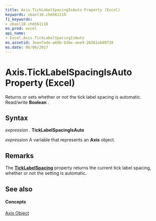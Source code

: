 ```yaml
---
title: Axis.TickLabelSpacingIsAuto Property (Excel)
keywords: vbaxl10.chm561118
f1_keywords:
- vbaxl10.chm561118
ms.prod: excel
api_name:
- Excel.Axis.TickLabelSpacingIsAuto
ms.assetid: 3eee7ade-a60b-b3be-aee9-26361ab09738
ms.date: 06/08/2017
---
```



# Axis.TickLabelSpacingIsAuto Property (Excel)

Returns or sets whether or not the tick label spacing is automatic. Read/write  **Boolean** .


## Syntax

 _expression_ . **TickLabelSpacingIsAuto**

 _expression_ A variable that represents an **Axis** object.


## Remarks

The  **[TickLabelSpacing](Excel.Axis.TickLabelSpacing.md)** property returns the current tick label spacing, whether or not the setting is automatic.


## See also


#### Concepts


[Axis Object](Excel.Axis(objec).md)


